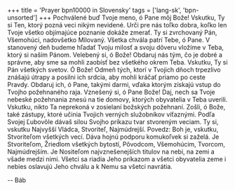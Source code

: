 +++
title = 'Prayer bpn10000 in Slovensky'
tags = ['lang-sk', 'bpn-unsorted']
+++
Pochválené buď Tvoje meno, ó Pane môj Bože! Vskutku, Ty si Ten, ktorý pozná veci nikým nevidené. Urči pre nás toľko dobra, koľko len Tvoje všetko objímajúce poznanie dokáže zmerať. Ty si zvrchovaný Pán, Všemohúci, nadovšetko Milovaný.
Všetka chvála patrí Tebe, ó Pane. V stanovený deň budeme hľadať Tvoju milosť a svoju dôveru vložíme v Teba, ktorý si naším Pánom.
Velebený si, ó Bože! Obdaruj nás tým, čo je dobré a správne, aby sme sa mohli zaobísť bez všetkého okrem Teba. Vskutku, Ty si Pán všetkých svetov.
 Ó Bože! Odmeň tých, ktorí v Tvojich dňoch trpezlivo znášajú útrapy a posilni ich srdcia, aby mohli kráčať priamo po ceste Pravdy. Obdaruj ich, ó Pane, takými darmi, vďaka ktorým získajú vstup do Tvojho požehnaného raja. Vznešený si, ó Pane Bože! Daj, nech sa Tvoje nebeské požehnania znesú na tie domovy, ktorých obyvatelia v Teba uverili. Vskutku, nikto Ta neprekoná v zosielaní božských požehnaní. Zošli, ó Bože, také zástupy, ktoré učinia Tvojich verných služobníkov víťaznými. Podľa Svojej Ľubovôle dávaš silou Svojho príkazu tvar stvoreným veciam. Ty si, vskutku Najvyšší Vládca, Stvoriteľ, Najmúdrejší.
Povedz: Boh je, vskutku, Stvoriteľom všetkých vecí. Dáva hojnú podporu komukoľvek si zaželá. Je Stvoriteľom, Žriedlom všetkých bytostí, Pôvodcom, Všemohúcim, Tvorcom, Najmúdrejším. Je Nositeľom najvznešenejších titulov na nebi, na zemi a všade medzi nimi. Všetci sa riadia Jeho príkazom a všetci obyvatelia zeme i nebies oslavujú Jeho chválu a k Nemu sa všetci navrátia.

-- Báb
